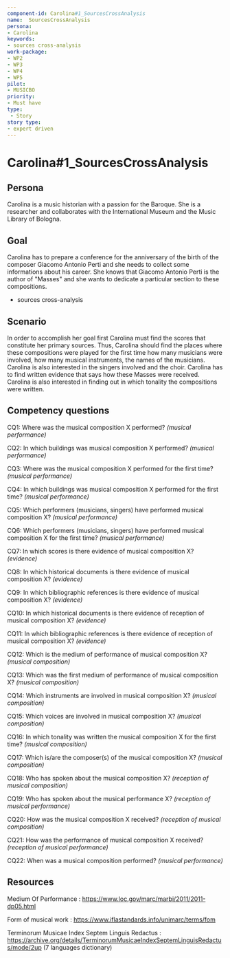 ```yaml
---
component-id: Carolina#1_SourcesCrossAnalysis
name:  SourcesCrossAnalysis 
persona: 
- Carolina
keywords: 
- sources cross-analysis
work-package:
- WP2
- WP3
- WP4
- WP5
pilot:
- MUSICBO
priority:
- Must have
type:
 - Story
story type:
- expert driven
---
```

# Carolina#1_SourcesCrossAnalysis

## Persona
Carolina is a music historian with a passion for the Baroque. She is a researcher and collaborates with the International Museum and the Music Library of Bologna. 

## Goal
Carolina has to prepare a conference for the anniversary of the birth of the composer Giacomo Antonio Perti  and she needs to collect some informations about his career. She knows that Giacomo Antonio Perti is the author of "Masses" and she wants to dedicate a particular section to these compositions.
- sources cross-analysis

## Scenario  
In order to accomplish her goal first Carolina must find the scores that constitute her primary sources. Thus, Carolina should find the places where these compositions were played for the first time how many musicians were involved, how many musical instruments, the names of the musicians. Carolina is also interested in the singers involved and the choir. Carolina has to find written evidence that says how these Masses were received. Carolina is also interested in finding out in which tonality the compositions were written.

## Competency questions 

CQ1: Where was the musical composition X performed? *(musical performance)*

CQ2: In which buildings was musical composition X performed? *(musical performance)*

CQ3: Where was the musical composition X performed for the first time? *(musical performance)*

CQ4: In which buildings was musical composition X performed for the first time? *(musical performance)*

CQ5: Which performers (musicians, singers) have performed musical composition X? *(musical performance)*

CQ6: Which performers (musicians, singers) have performed musical composition X for the first time? *(musical performance)*

CQ7: In which scores is there evidence of musical composition X? *(evidence)*

CQ8: In which historical documents is there evidence of musical composition X? *(evidence)*

CQ9: In which bibliographic references is there evidence of musical composition X? *(evidence)*

CQ10: In which historical documents is there evidence of reception of musical composition X? *(evidence)*

CQ11: In which bibliographic references is there evidence of reception of musical composition X? *(evidence)*

CQ12: Which is the medium of performance of musical composition X? *(musical composition)*

CQ13: Which was the first medium of performance of musical composition X? *(musical composition)*

CQ14: Which instruments are involved in musical composition X? *(musical composition)*

CQ15: Which voices are involved in musical composition X? *(musical composition)*
 
CQ16: In which tonality was written the musical composition X for the first time? *(musical composition)*

CQ17: Which is/are the composer(s) of the musical composition X? *(musical composition)*

CQ18: Who has spoken about the musical composition X? *(reception of musical composition)*

CQ19: Who has spoken about the musical performance X? *(reception of musical performance)*

CQ20: How was the musical composition X received? *(reception of musical composition)*

CQ21: How was the performance of musical composition X received? *(reception of musical performance)*

CQ22: When was a musical composition performed? *(musical performance)*


## Resources

Medium Of Performance : https://www.loc.gov/marc/marbi/2011/2011-dp05.html

Form of musical work : https://www.iflastandards.info/unimarc/terms/fom

Terminorum Musicae Index Septem Linguis Redactus : https://archive.org/details/TerminorumMusicaeIndexSeptemLinguisRedactus/mode/2up (7 languages dictionary)
